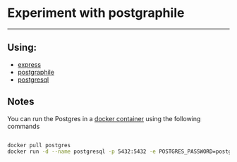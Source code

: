 # Experiment with postgraphile

---

## Using: 
- [express](https://expressjs.com/)
- [postgraphile](https://www.graphile.org/postgraphile/)
- [postgresql](https://www.postgresql.org/)

## Notes

You can run the Postgres in a [docker container](https://hub.docker.com/_/postgres) using the following commands

```bash

docker pull postgres
docker run -d --name postgresql -p 5432:5432 -e POSTGRES_PASSWORD=postgres postgres

```

